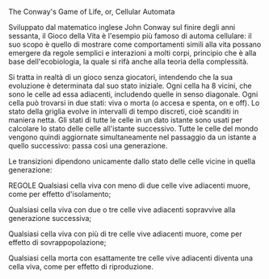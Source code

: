 The Conway's Game of Life, or, Cellular Automata

Sviluppato dal matematico inglese John Conway sul finire degli anni sessanta, il Gioco della Vita è l'esempio più famoso di automa cellulare: il suo scopo è quello di mostrare come comportamenti simili alla vita possano emergere da regole semplici e interazioni a molti corpi, principio che è alla base dell'ecobiologia, la quale si rifà anche alla teoria della complessità.

Si tratta in realtà di un gioco senza giocatori, intendendo che la sua evoluzione è determinata dal suo stato iniziale. Ogni cella ha 8 vicini, che sono le celle ad essa adiacenti, includendo quelle in senso diagonale. Ogni cella può trovarsi in due stati: viva o morta (o accesa e spenta, on e off). Lo stato della griglia evolve in intervalli di tempo discreti, cioè scanditi in maniera netta. Gli stati di tutte le celle in un dato istante sono usati per calcolare lo stato delle celle all'istante successivo. Tutte le celle del mondo vengono quindi aggiornate simultaneamente nel passaggio da un istante a quello successivo: passa così una generazione.

Le transizioni dipendono unicamente dallo stato delle celle vicine in quella generazione:

REGOLE
Qualsiasi cella viva con meno di due celle vive adiacenti muore, come per effetto d'isolamento;

Qualsiasi cella viva con due o tre celle vive adiacenti sopravvive alla generazione successiva;

Qualsiasi cella viva con più di tre celle vive adiacenti muore, come per effetto di sovrappopolazione;

Qualsiasi cella morta con esattamente tre celle vive adiacenti diventa una cella viva, come per effetto di riproduzione.
